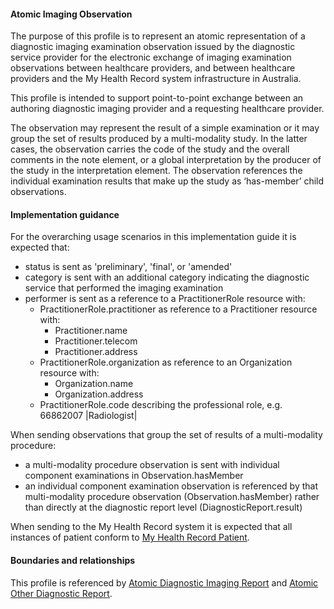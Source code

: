 #### Atomic Imaging Observation
The purpose of this profile is to represent an atomic representation of a diagnostic imaging examination observation issued by the diagnostic service provider for the electronic exchange of imaging examination observations between healthcare providers, and between healthcare providers and the My Health Record system infrastructure in Australia.

This profile is intended to support point-to-point exchange between an authoring diagnostic imaging provider and a requesting healthcare provider.

The observation may represent the result of a simple examination or it may group the set of results produced by a multi-modality study. In the latter cases, the observation carries the code of the study and the overall comments in the note element, or a global interpretation by the producer of the study in the interpretation element. The observation references the individual examination results that make up the study as ‘has-member’ child observations.

#### Implementation guidance
For the overarching usage scenarios in this implementation guide it is expected that:
<ul>
<li>status is sent as 'preliminary', 'final', or 'amended'</li>
<li>category is sent with an additional category indicating the diagnostic service that performed the imaging examination</li>
<li>performer is sent as a reference to a PractitionerRole resource with:
    <ul>
        <li>PractitionerRole.practitioner as reference to a Practitioner resource with:
        <ul>
            <li>Practitioner.name</li>
            <li>Practitioner.telecom</li>   
            <li>Practitioner.address</li>   
        </ul></li>
        <li>PractitionerRole.organization as reference to an Organization resource with:
        <ul>
            <li>Organization.name</li>
            <li>Organization.address</li> 
         </ul></li>
        <li>PractitionerRole.code describing the professional role, e.g. 66862007 |Radiologist|</li>
    </ul></li>
</ul>

When sending observations that group the set of results of a multi-modality procedure:
* a multi-modality procedure observation is sent with individual component examinations in Observation.hasMember
* an individual component examination observation is referenced by that multi-modality procedure observation (Observation.hasMember) rather than directly at the diagnostic report level (DiagnosticReport.result)

When sending to the My Health Record system it is expected that all instances of patient conform to [My Health Record Patient](StructureDefinition-patient-mhr-1.html).

#### Boundaries and relationships
This profile is referenced by [Atomic Diagnostic Imaging Report](StructureDefinition-diagnosticreport-imag-atomic-1.html) and [Atomic Other Diagnostic Report](StructureDefinition-diagnosticreport-otherdiag-atomic-1.html).